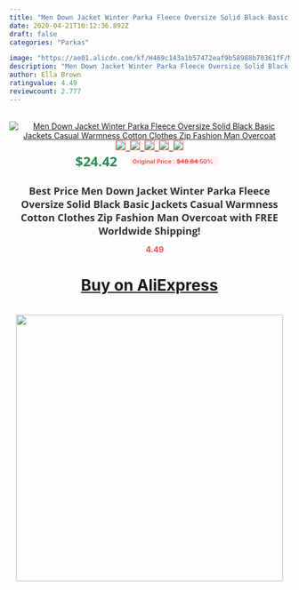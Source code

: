 ```yaml
---
title: "Men Down Jacket Winter Parka Fleece Oversize Solid Black Basic Jackets Casual Warmness Cotton Clothes Zip Fashion Man Overcoat"
date: 2020-04-21T10:12:36.892Z
draft: false
categories: "Parkas"

image: "https://ae01.alicdn.com/kf/H469c143a1b57472eaf9b58988b70361fF/Men-Down-Jacket-Winter-Parka-Fleece-Oversize-Solid-Black-Basic-Jackets-Casual-Warmness-Cotton-Clothes-Zip.jpg"
description: "Men Down Jacket Winter Parka Fleece Oversize Solid Black Basic Jackets Casual Warmness Cotton Clothes Zip Fashion Man Overcoat"
author: Ella Brown
ratingvalue: 4.49
reviewcount: 2.777
---
```

<br>
<div style="text-align: center;">
<a href="https://s.click.aliexpress.com/e/_9hcaul" target="_blank" rel="nofollow noopener noreferrer"><img alt="Men Down Jacket Winter Parka Fleece Oversize Solid Black Basic Jackets Casual Warmness Cotton Clothes Zip Fashion Man Overcoat" class="magnifier-image" src="https://ae01.alicdn.com/kf/H469c143a1b57472eaf9b58988b70361fF/Men-Down-Jacket-Winter-Parka-Fleece-Oversize-Solid-Black-Basic-Jackets-Casual-Warmness-Cotton-Clothes-Zip.jpg_640x640.jpg">
<br>
<img style="border:1px solid salmon" src="https://ae01.alicdn.com/kf/H469c143a1b57472eaf9b58988b70361fF/Men-Down-Jacket-Winter-Parka-Fleece-Oversize-Solid-Black-Basic-Jackets-Casual-Warmness-Cotton-Clothes-Zip.jpg_120x120.jpg">&nbsp;&nbsp;<img style="border:1px solid salmon" src="https://ae01.alicdn.com/kf/H961fd03ed3ae40e587627e4ada62a163F/Men-Down-Jacket-Winter-Parka-Fleece-Oversize-Solid-Black-Basic-Jackets-Casual-Warmness-Cotton-Clothes-Zip.jpg_120x120.jpg">&nbsp;&nbsp;<img style="border:1px solid salmon" src="https://ae01.alicdn.com/kf/Ha5bb45541abf4ca4b708ecf195c9c8b3u/Men-Down-Jacket-Winter-Parka-Fleece-Oversize-Solid-Black-Basic-Jackets-Casual-Warmness-Cotton-Clothes-Zip.jpg_120x120.jpg">&nbsp;&nbsp;<img style="border:1px solid salmon" src="https://ae01.alicdn.com/kf/Habbe758e9e7d46a1a654a049e3ee7c95R/Men-Down-Jacket-Winter-Parka-Fleece-Oversize-Solid-Black-Basic-Jackets-Casual-Warmness-Cotton-Clothes-Zip.jpg_120x120.jpg">&nbsp;&nbsp;<img style="border:1px solid salmon" src="https://ae01.alicdn.com/kf/H0a29b6d4a0cd4d52a0b2630d456973b35/Men-Down-Jacket-Winter-Parka-Fleece-Oversize-Solid-Black-Basic-Jackets-Casual-Warmness-Cotton-Clothes-Zip.jpg_120x120.jpg"></a></div><br0>
<div style="text-align: center;"><span style="background-color: white; border: 0px; box-sizing: border-box; color: seagreen; display: inline-block; font-family: &quot;open sans&quot; , &quot;arial&quot; , &quot;helvetica&quot; , sans-serif , &quot;heiti&quot;; font-size: 24px; font-stretch: inherit; font-weight: 700; line-height: inherit; margin: 0px 10px 0px 0px; padding: 0px; vertical-align: middle;">$24.42 </span>
<span style="background: rgb(255 , 241 , 241); border-radius: 3px; border: 0px; box-sizing: border-box; color: #ff4747; display: inline-block; font-family: inherit; font-size: 12px; font-stretch: inherit; font-style: inherit; font-variant: inherit; font-weight: 600; line-height: inherit; margin: 0px; padding: 2px 5px; transform: scale(0.9); vertical-align: middle;">Original Price : <b style="text-decoration: line-through;">$48.84 </b> 50%&nbsp;&nbsp;</span></div>
<h1 style="color: #333333; display: inline-block; font-family: &quot;open sans&quot; , &quot;arial&quot; , &quot;helvetica&quot; , sans-serif , &quot;heiti&quot;; font-size: 18px; font-stretch: inherit; font-weight: 700; text-align: center;">Best Price Men Down Jacket Winter Parka Fleece Oversize Solid Black Basic Jackets Casual Warmness Cotton Clothes Zip Fashion Man Overcoat with FREE Worldwide Shipping!</h1>
<div style="color: #ff4747; text-align: center;">
<img src="https://4.bp.blogspot.com/-M0ZcTcb-5uY/XleCXlxnR4I/AAAAAAAAAEc/OrjgMkXV1oMQFaCRZj5HQwOCBcu3w1FegCPcBGAYYCw/s1600/star.png" style="height: 15px;">&nbsp;<b>4.49</b></div>
<div class="button_cont" align="center"><a class="buynow_a" href="https://s.click.aliexpress.com/e/_9hcaul" target="_blank" rel="nofollow noopener noreferrer"><H1>Buy on AliExpress</H1></a></div><br>
<div class="separator" style="clear: both; text-align: center;">
<img src="https://lh3.googleusercontent.com/-pTy5HemUv9M/XlePHvY0dAI/AAAAAAAAAE4/0nX5iRUoIWY8eMW9Dpxeirr157OZliDIgCLcBGAsYHQ/s1600/badge.gif" width="480">
</div>
